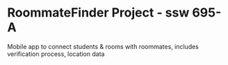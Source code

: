 # RoommateFinder Project - ssw 695-A
Mobile app to connect students &amp; rooms with roommates, includes verification process, location data
